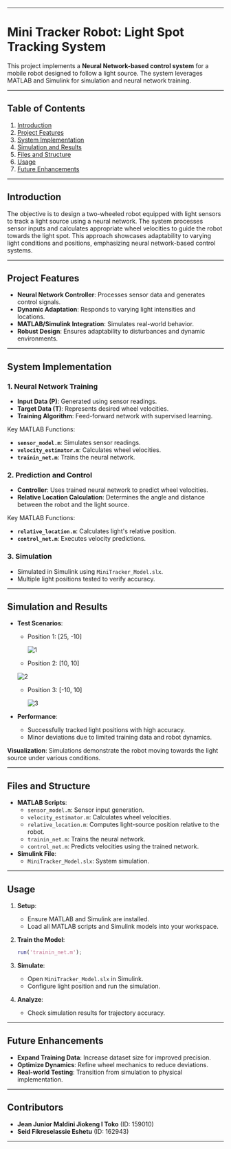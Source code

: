 

---

# Mini Tracker Robot: Light Spot Tracking System

This project implements a **Neural Network-based control system** for a mobile robot designed to follow a light source. The system leverages MATLAB and Simulink for simulation and neural network training.

---

## Table of Contents

1. [Introduction](#introduction)
2. [Project Features](#project-features)
3. [System Implementation](#system-implementation)
4. [Simulation and Results](#simulation-and-results)
5. [Files and Structure](#files-and-structure)
6. [Usage](#usage)
7. [Future Enhancements](#future-enhancements)

---

## Introduction

The objective is to design a two-wheeled robot equipped with light sensors to track a light source using a neural network. The system processes sensor inputs and calculates appropriate wheel velocities to guide the robot towards the light spot. This approach showcases adaptability to varying light conditions and positions, emphasizing neural network-based control systems.

---

## Project Features

- **Neural Network Controller**: Processes sensor data and generates control signals.
- **Dynamic Adaptation**: Responds to varying light intensities and locations.
- **MATLAB/Simulink Integration**: Simulates real-world behavior.
- **Robust Design**: Ensures adaptability to disturbances and dynamic environments.

---

## System Implementation

### 1. Neural Network Training
- **Input Data (P)**: Generated using sensor readings.
- **Target Data (T)**: Represents desired wheel velocities.
- **Training Algorithm**: Feed-forward network with supervised learning.

Key MATLAB Functions:
- **`sensor_model.m`**: Simulates sensor readings.
- **`velocity_estimator.m`**: Calculates wheel velocities.
- **`trainin_net.m`**: Trains the neural network.

### 2. Prediction and Control
- **Controller**: Uses trained neural network to predict wheel velocities.
- **Relative Location Calculation**: Determines the angle and distance between the robot and the light source.

Key MATLAB Functions:
- **`relative_location.m`**: Calculates light's relative position.
- **`control_net.m`**: Executes velocity predictions.

### 3. Simulation
- Simulated in Simulink using `MiniTracker_Model.slx`.
- Multiple light positions tested to verify accuracy.

---

## Simulation and Results

- **Test Scenarios**:
  - Position 1: [25, -10]
 
    
    ![1](https://github.com/user-attachments/assets/0de9301a-1a08-411c-8332-c5d76ae0ce08)
  - Position 2: [10, 10]
 
    
   ![2](https://github.com/user-attachments/assets/ccb674d7-b445-4b26-9858-1abcac9e0cf3)
  - Position 3: [-10, 10]
 
    
    ![3](https://github.com/user-attachments/assets/25db96dd-4ba6-4f31-84c3-e4b48cdd796e)

- **Performance**:
  - Successfully tracked light positions with high accuracy.
  - Minor deviations due to limited training data and robot dynamics.

**Visualization**: Simulations demonstrate the robot moving towards the light source under various conditions.

---

## Files and Structure

- **MATLAB Scripts**:
  - `sensor_model.m`: Sensor input generation.
  - `velocity_estimator.m`: Calculates wheel velocities.
  - `relative_location.m`: Computes light-source position relative to the robot.
  - `trainin_net.m`: Trains the neural network.
  - `control_net.m`: Predicts velocities using the trained network.
- **Simulink File**:
  - `MiniTracker_Model.slx`: System simulation.

---

## Usage

1. **Setup**:
   - Ensure MATLAB and Simulink are installed.
   - Load all MATLAB scripts and Simulink models into your workspace.

2. **Train the Model**:
   ```matlab
   run('trainin_net.m');
   ```

3. **Simulate**:
   - Open `MiniTracker_Model.slx` in Simulink.
   - Configure light position and run the simulation.

4. **Analyze**:
   - Check simulation results for trajectory accuracy.

---

## Future Enhancements

- **Expand Training Data**: Increase dataset size for improved precision.
- **Optimize Dynamics**: Refine wheel mechanics to reduce deviations.
- **Real-world Testing**: Transition from simulation to physical implementation.

---

## Contributors

- **Jean Junior Maldini Jiokeng I Toko** (ID: 159010)
- **Seid Fikreselassie Eshetu** (ID: 162943)

---

